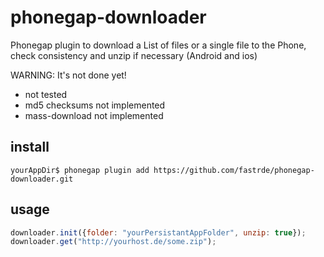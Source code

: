 # phonegap-downloader
Phonegap plugin to download a List of files or a single file to the Phone, check consistency and unzip if necessary (Android and ios)

WARNING: It's not done yet!
- not tested
- md5 checksums not implemented
- mass-download not implemented

## install
```
yourAppDir$ phonegap plugin add https://github.com/fastrde/phonegap-downloader.git
```

## usage
```javascript
downloader.init({folder: "yourPersistantAppFolder", unzip: true});
downloader.get("http://yourhost.de/some.zip");
```
